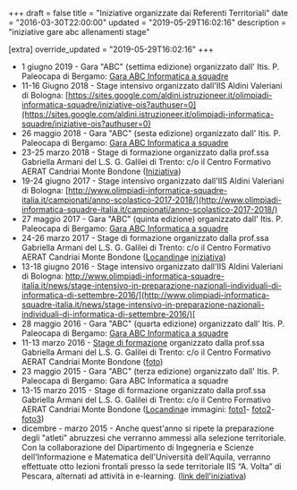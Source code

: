 +++
draft = false
title = "Iniziative organizzate dai Referenti Territoriali"
date = "2016-03-30T22:00:00"
updated = "2019-05-29T16:02:16"
description = "iniziative gare abc allenamenti stage"

[extra]
override_updated = "2019-05-29T16:02:16"
+++
- 1 giugno 2019 - Gara "ABC" (settima edizione) organizzato dall' Itis. P. Paleocapa di Bergamo: [Gara ABC Informatica a squadre](https://abc.chiodini.org/)
- 11-16 Giugno 2018 - Stage intensivo organizzato dall'IIS Aldini Valeriani di Bologna: [https://sites.google.com/aldini.istruzioneer.it/olimpiadi-informatica-squadre/iniziative-ois?authuser=0](https://sites.google.com/aldini.istruzioneer.it/olimpiadi-informatica-squadre/iniziative-ois?authuser=0)
- 26 maggio 2018 - Gara "ABC" (sesta edizione) organizzato dall' Itis. P. Paleocapa di Bergamo: [Gara ABC Informatica a squadre](http://www.itispaleocapa.it/gara-abc-informatica/)
- 23-25 marzo 2018 - Stage di formazione organizzato dalla prof.ssa Gabriella Armani del L.S. G. Galilei di Trento: c/o il Centro Formativo AERAT Candriai Monte Bondone ([Iniziativa](https://www.lsgalilei.org/index.php/docenti-studenti-genitori/studenti/progetti-didattici/olimpiadi/141-informatica/olimpiadi-di-informatica-individuali/1311-stage-di-informatica-2018))
- 19-24 giugno 2017 - Stage intensivo organizzato dall'IIS Aldini Valeriani di Bologna: [http://www.olimpiadi-informatica-squadre-italia.it/campionati/anno-scolastico-2017-2018/](http://www.olimpiadi-informatica-squadre-italia.it/campionati/anno-scolastico-2017-2018/)
- 27 maggio 2017 - Gara "ABC" (quinta edizione) organizzato dall' Itis. P. Paleocapa di Bergamo: [Gara ABC Informatica a squadre](http://www.itispaleocapa.it/eventi-al-paleocapa/gara-abc-informatica)
- 24-26 marzo 2017 - Stage di formazione organizzato dalla prof.ssa Gabriella Armani del L.S. G. Galilei di Trento: c/o il Centro Formativo AERAT Candriai Monte Bondone ([Locandina](/images/uploads/locandina_2017.jpg)e [iniziativa](https://drive.google.com/a/olimpiadi-informatica.it/file/d/0B6x9sgwodcs0c1czbGVqaFpBaXM/view?usp=sharing))
- 13-18 giugno 2016 - Stage intensivo organizzato dall'IIS Aldini Valeriani di Bologna: [http://www.olimpiadi-informatica-squadre-italia.it/news/stage-intensivo-in-preparazione-nazionali-individuali-di-informatica-di-settembre-2016/](http://www.olimpiadi-informatica-squadre-italia.it/news/stage-intensivo-in-preparazione-nazionali-individuali-di-informatica-di-settembre-2016/)[<br/>](http://www.iav.it/)
- 28 maggio 2016 - Gara "ABC" (quarta edizione) organizzato dall' Itis. P. Paleocapa di Bergamo: [Gara ABC Informatica a squadre](http://www.itispaleocapa.it/eventi-al-paleocapa/gara-abc-informatica)
- 11-13 marzo 2016 - [Stage di formazione](https://www.lsgalilei.org/index.php/docenti-studenti-genitori/studenti/progetti-didattici/progetti/72-olimpiadi/informatica/985-olimpiadi-di-informatica-2016-stage-a-candriai) organizzato dalla prof.ssa Gabriella Armani del L.S. G. Galilei di Trento: c/o il Centro Formativo AERAT Candriai Monte Bondone ([foto](/images/uploads/IMG_8642.jpg))
- 23 maggio 2015 - Gara "ABC" (terza edizione) organizzato dall' Itis. P. Paleocapa di Bergamo: Gara ABC Informatica a squadre
- 13-15 marzo 2015 - Stage di formazione organizzato dalla prof.ssa Gabriella Armani del L.S. G. Galilei di Trento: c/o il Centro Formativo AERAT Candriai Monte Bondone ([Locandina](/images/uploads/locandina.gif)e immagini: [foto1](/images/uploads/IMG_8642.jpg)- [foto2](/oldsite/110/IMG_8643.jpg)-[foto3](/oldsite/110/IMG_8639201.jpg))
- dicembre - marzo 2015 - Anche quest'anno si ripete la preparazione degli "atleti" abruzzesi che verranno ammessi alla selezione territoriale. Con la collaborazione del Dipartimento di Ingegneria e Scienze dell'Informazione e Matematica dell'Università dell'Aquila, verranno effettuate otto lezioni frontali presso la sede territoriale IIS “A. Volta” di Pescara, alternati ad attività in e-learning. ([link dell'iniziativa](http://youtu.be/hzEjobJGWs0))
